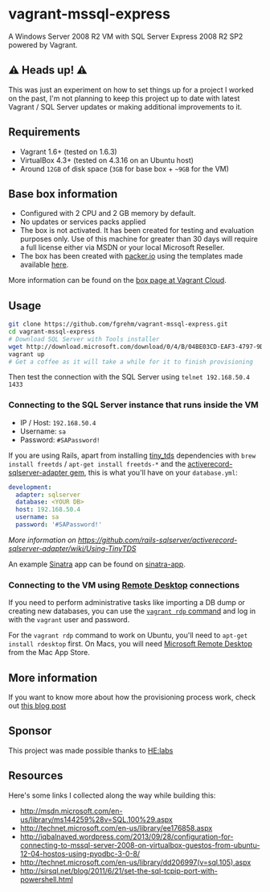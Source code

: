 # vagrant-mssql-express

A Windows Server 2008 R2 VM with SQL Server Express 2008 R2 SP2 powered by Vagrant.

## :warning: Heads up! :warning:

This was just an experiment on how to set things up for a project I worked on the past, I'm not planning to keep this project up to date with latest Vagrant / SQL Server updates or making additional improvements to it.

## Requirements

* Vagrant 1.6+ (tested on 1.6.3)
* VirtualBox 4.3+ (tested on 4.3.16 on an Ubuntu host)
* Around `12GB` of disk space (`3GB` for base box + `~9GB` for the VM)

## Base box information

* Configured with 2 CPU and 2 GB memory by default.
* No updates or services packs applied
* The box is not activated. It has been created for testing and evaluation
  purposes only. Use of this machine for greater than 30 days will require a
  full license either via MSDN or your local Microsoft Reseller.
* The box has been created with [packer.io](http://www.packer.io/) using the
  templates made available [here](https://github.com/opentable/packer-images).

More information can be found on the [box page at Vagrant Cloud](https://vagrantcloud.com/opentable/boxes/win-2008r2-standard-amd64-nocm).

## Usage

```sh
git clone https://github.com/fgrehm/vagrant-mssql-express.git
cd vagrant-mssql-express
# Download SQL Server with Tools installer
wget http://download.microsoft.com/download/0/4/B/04BE03CD-EAF3-4797-9D8D-2E08E316C998/SQLEXPRWT_x64_ENU.exe
vagrant up
# Get a coffee as it will take a while for it to finish provisioning
```

Then test the connection with the SQL Server using `telnet 192.168.50.4 1433`


### Connecting to the SQL Server instance that runs inside the VM

* IP / Host: `192.168.50.4`
* Username: `sa`
* Password: `#SAPassword!`

If you are using Rails, apart from installing [tiny_tds](https://github.com/rails-sqlserver/tiny_tds)
dependencies with `brew install freetds` / `apt-get install freetds-*` and
the [activerecord-sqlserver-adapter gem](https://github.com/rails-sqlserver/activerecord-sqlserver-adapter),
this is what you'll have on your `database.yml`:

```yaml
development:
  adapter: sqlserver
  database: <YOUR DB>
  host: 192.168.50.4
  username: sa
  password: '#SAPassword!'
```

_More information on https://github.com/rails-sqlserver/activerecord-sqlserver-adapter/wiki/Using-TinyTDS_

An example [Sinatra](http://www.sinatrarb.com) app can be found on [sinatra-app](sinatra-app).

### Connecting to the VM using [Remote Desktop](https://en.wikipedia.org/wiki/Remote_Desktop_Protocol) connections

If you need to perform administrative tasks like importing a DB dump or creating
new databases, you can use the [`vagrant rdp` command](http://docs.vagrantup.com/v2/cli/rdp.html)
and log in with the `vagrant` user and password.

For the `vagrant rdp` command to work on Ubuntu, you'll need to `apt-get install rdesktop`
first.  On Macs, you will need [Microsoft Remote Desktop](https://itunes.apple.com/en/app/microsoft-remote-desktop/id715768417) from the Mac App Store.

## More information

If you want to know more about how the provisioning process work, check out
[this blog post](http://helabs.com.br/blog/2014/09/19/mssql-on-vagrant/)

## Sponsor

This project was made possible thanks to [HE:labs](http://helabs.com.br/en)

## Resources

Here's some links I collected along the way while building this:

* http://msdn.microsoft.com/en-us/library/ms144259%28v=SQL.100%29.aspx
* http://technet.microsoft.com/en-us/library/ee176858.aspx
* http://iqbalnaved.wordpress.com/2013/09/28/configuration-for-connecting-to-mssql-server-2008-on-virtualbox-guestos-from-ubuntu-12-04-hostos-using-pyodbc-3-0-8/
* http://technet.microsoft.com/en-us/library/dd206997(v=sql.105).aspx
* http://sirsql.net/blog/2011/6/21/set-the-sql-tcpip-port-with-powershell.html
